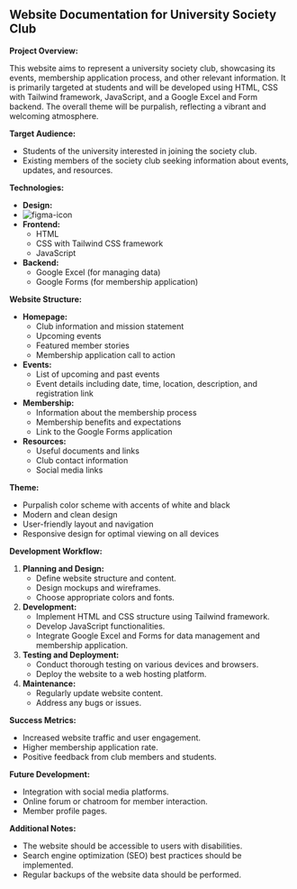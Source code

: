 ## Website Documentation for University Society Club

**Project Overview:**

This website aims to represent a university society club, showcasing its events, membership application process, and other relevant information. It is primarily targeted at students and will be developed using HTML, CSS with Tailwind framework, JavaScript, and a Google Excel and Form backend. The overall theme will be purpalish, reflecting a vibrant and welcoming atmosphere.

**Target Audience:**

* Students of the university interested in joining the society club.
* Existing members of the society club seeking information about events, updates, and resources.

**Technologies:**
* **Design:**
* ![figma-icon](https://github.com/askarikzm/PROJECT_X/assets/75198639/fa5884c0-d9e1-443e-85a1-8e46db24371f)
* **Frontend:**
    * HTML
    * CSS with Tailwind CSS framework
    * JavaScript
* **Backend:**
    * Google Excel (for managing data)
    * Google Forms (for membership application)

**Website Structure:**

* **Homepage:**
    * Club information and mission statement
    * Upcoming events
    * Featured member stories
    * Membership application call to action
* **Events:**
    * List of upcoming and past events
    * Event details including date, time, location, description, and registration link
* **Membership:**
    * Information about the membership process
    * Membership benefits and expectations
    * Link to the Google Forms application
* **Resources:**
    * Useful documents and links
    * Club contact information
    * Social media links

**Theme:**

* Purpalish color scheme with accents of white and black
* Modern and clean design
* User-friendly layout and navigation
* Responsive design for optimal viewing on all devices

**Development Workflow:**

1. **Planning and Design:**
    * Define website structure and content.
    * Design mockups and wireframes.
    * Choose appropriate colors and fonts.
2. **Development:**
    * Implement HTML and CSS structure using Tailwind framework.
    * Develop JavaScript functionalities.
    * Integrate Google Excel and Forms for data management and membership application.
3. **Testing and Deployment:**
    * Conduct thorough testing on various devices and browsers.
    * Deploy the website to a web hosting platform.
4. **Maintenance:**
    * Regularly update website content.
    * Address any bugs or issues.

**Success Metrics:**

* Increased website traffic and user engagement.
* Higher membership application rate.
* Positive feedback from club members and students.

**Future Development:**

* Integration with social media platforms.
* Online forum or chatroom for member interaction.
* Member profile pages.

**Additional Notes:**

* The website should be accessible to users with disabilities.
* Search engine optimization (SEO) best practices should be implemented.
* Regular backups of the website data should be performed.


